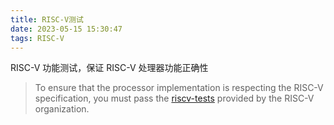 ```yaml
---
title: RISC-V测试
date: 2023-05-15 15:30:47
tags: RISC-V
---
```


RISC-V 功能测试，保证 RISC-V 处理器功能正确性

> To ensure that the processor implementation is respecting the RISC-V specification, 
you must pass the [riscv-tests](https://github.com/riscv-software-src/riscv-tests) provided by the RISC-V organization.

<!--more-->

